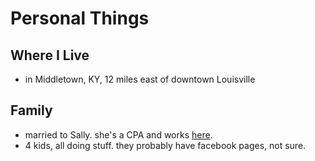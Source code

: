 # Personal Things

## Where I Live
- in Middletown, KY, 12 miles east of downtown Louisville

## Family
- married to Sally.  she's a CPA and works [here](https://hsccpa.com).
- 4 kids, all doing stuff.  they probably have facebook pages, not sure.